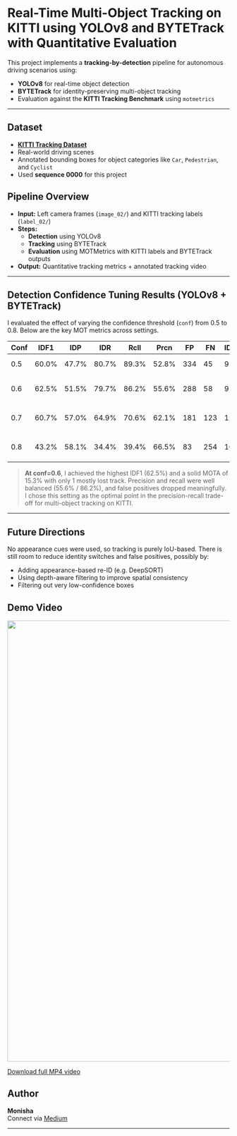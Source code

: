 # Real-Time Multi-Object Tracking on KITTI using YOLOv8 and BYTETrack with Quantitative Evaluation

This project implements a **tracking-by-detection** pipeline for autonomous driving scenarios using:

- **YOLOv8** for real-time object detection
- **BYTETrack** for identity-preserving multi-object tracking
- Evaluation against the **KITTI Tracking Benchmark** using `motmetrics`

---

## Dataset

- **[KITTI Tracking Dataset](http://www.cvlibs.net/datasets/kitti/eval_tracking.php)**
- Real-world driving scenes
- Annotated bounding boxes for object categories like `Car`, `Pedestrian`, and `Cyclist`
- Used **sequence 0000** for this project

## Pipeline Overview

- **Input:** Left camera frames (`image_02/`) and KITTI tracking labels (`label_02/`)
- **Steps:**  
  - **Detection** using YOLOv8
  - **Tracking** using BYTETrack
  - **Evaluation** using MOTMetrics with KITTI labels and BYTETrack outputs
- **Output:** Quantitative tracking metrics + annotated tracking video


---

## Detection Confidence Tuning Results (YOLOv8 + BYTETrack)

I evaluated the effect of varying the confidence threshold (`conf`) from 0.5 to 0.8. Below are the key MOT metrics across settings. 

| Conf | IDF1  | IDP  | IDR  | Rcll | Prcn | FP  | FN  | IDs | MOTA | Comments |
|------|-------|------|------|------|------|-----|-----|------|------|----------|
| 0.5  | 60.0% | 47.7% | 80.7% | 89.3% | 52.8% | 334 | 45  | 9  | 7.4%  | Good balance |
| 0.6  | 62.5% | 51.5% | 79.7% | 86.2% | 55.6% | 288 | 58  | 9  | 15.3% | **Best IDF1**, slightly more FN |
| 0.7  | 60.7% | 57.0% | 64.9% | 70.6% | 62.1% | 181 | 123 | 12 | 24.6% | Too many missed GTs (FN↑) |
| 0.8  | 43.2% | 58.1% | 34.4% | 39.4% | 66.5% | 83  | 254 | 10 | 17.2% | FN very high, recall broken |

> **At conf=0.6**, I achieved the highest IDF1 (62.5%) and a solid MOTA of 15.3% with only 1 mostly lost track. Precision and recall were well balanced (55.6% / 86.2%), and false positives dropped meaningfully. I chose this setting as the optimal point in the precision-recall trade-off for multi-object tracking on KITTI.

---

## Future Directions
No appearance cues were used, so tracking is purely IoU-based. There is still room to reduce identity switches and false positives, possibly by:

- Adding appearance-based re-ID (e.g. DeepSORT)
- Using depth-aware filtering to improve spatial consistency
- Filtering out very low-confidence boxes

## Demo Video

<p align="center">
  <img src="videos/kitti_tracking_output.gif" width="1000"/>
</p>

[Download full MP4 video](videos/kitti_tracking_output.mp4)

## Author

**Monisha**  
Connect via [Medium](https://medium.com/@monishatemp20)  

---
